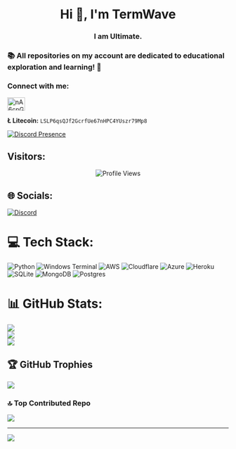 <h1 align="center">Hi 👋, I'm TermWave</h1>
<h3 align="center">I am Ultimate.</h3>
<h3 align="left">📚 All repositories on my account are dedicated to educational exploration and learning! 🚀</h3>
<h3 align="left">Connect with me:</h3>
<p align="left">
<a href="https://discord.gg/tZQTSSyqVw" target="blank"><img align="center" src="https://raw.githubusercontent.com/rahuldkjain/github-profile-readme-generator/master/src/images/icons/Social/discord.svg" alt="nA6cpGmejn" height="30" width="40" /></a>
</p>

<p align="left">
  <strong>Ł Litecoin:</strong> <code>LSLP6qsQJf2GcrfUe67nHPC4YUszr79Mp8</code>
</p>

[![Discord Presence](https://lanyard.cnrad.dev/api/1188712861510422549)](https://discord.com/users/1188712861510422549)
## Visitors:
<p align="center">
  <img src="https://api.visitorbadge.io/api/VisitorHit?user=termwave&countColorcountColor&countColor=%23FF0000" alt="Profile Views">
</p>

## 🌐 Socials:
[![Discord](https://img.shields.io/badge/Discord-%237289DA.svg?logo=discord&logoColor=white)]([https://discord.gg/](https://discord.gg/tZQTSSyqVw)) 

# 💻 Tech Stack:
![Python](https://img.shields.io/badge/python-3670A0?style=plastic&logo=python&logoColor=ffdd54) ![Windows Terminal](https://img.shields.io/badge/Windows%20Terminal-%234D4D4D.svg?style=plastic&logo=windows-terminal&logoColor=white) ![AWS](https://img.shields.io/badge/AWS-%23FF9900.svg?style=plastic&logo=amazon-aws&logoColor=white) ![Cloudflare](https://img.shields.io/badge/Cloudflare-F38020?style=plastic&logo=Cloudflare&logoColor=white) ![Azure](https://img.shields.io/badge/azure-%230072C6.svg?style=plastic&logo=microsoftazure&logoColor=white) ![Heroku](https://img.shields.io/badge/heroku-%23430098.svg?style=plastic&logo=heroku&logoColor=white) ![SQLite](https://img.shields.io/badge/sqlite-%2307405e.svg?style=plastic&logo=sqlite&logoColor=white) ![MongoDB](https://img.shields.io/badge/MongoDB-%234ea94b.svg?style=plastic&logo=mongodb&logoColor=white) ![Postgres](https://img.shields.io/badge/postgres-%23316192.svg?style=plastic&logo=postgresql&logoColor=white)
# 📊 GitHub Stats:
![](https://github-readme-stats.vercel.app/api?username=termwave&theme=radical&hide_border=false&include_all_commits=false&count_private=false)<br/>
![](https://github-readme-streak-stats.herokuapp.com/?user=termwave&theme=radical&hide_border=false)<br/>
![](https://github-readme-stats.vercel.app/api/top-langs/?username=termwave&theme=radical&hide_border=false&include_all_commits=false&count_private=false&layout=compact)

## 🏆 GitHub Trophies
![](https://github-profile-trophy.vercel.app/?username=termwave&theme=radical&no-frame=false&no-bg=true&margin-w=4)

### 🔝 Top Contributed Repo
![](https://github-contributor-stats.vercel.app/api?username=termwave&limit=5&theme=dark&combine_all_yearly_contributions=true)

---
[![]([https://visitcount.itsvg.in/api?id=termwave&icon=0&color=0)](https://visitcount.itsvg.in](https://profile-counter.glitch.me/termwave/count.svg)https://profile-counter.glitch.me/termwave/count.svg)





